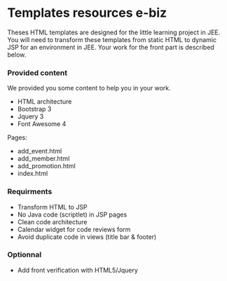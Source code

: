 # Templates resources e-biz

Theses HTML templates are designed for the little learning project in JEE. You will need to transform these templates from static HTML to dynamic JSP for an environment in JEE.
Your work for the front part is described below.

### Provided content
We provided you some content to help you in your work.
  - HTML architecture
  - Bootstrap 3
  - Jquery 3
  - Font Awesome 4
 
Pages:
  - add_event.html
  - add_member.html
  - add_promotion.html
  - index.html

### Requirments
  - Transform HTML to JSP
  - No Java code (scriptlet) in JSP pages
  - Clean code architecture
  - Calendar widget for code reviews form
  - Avoid duplicate code in views (title bar & footer)

### Optionnal
  - Add front verification with HTML5/Jquery
